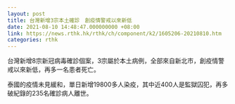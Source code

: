 ```yaml
---
layout: post
title: 台灣新增3宗本土確診　創疫情警戒以來新低　
date: 2021-08-10 14:48:47.000000000 +08:00
link: https://news.rthk.hk/rthk/ch/component/k2/1605206-20210810.htm
categories: rthk
---
```


台灣新增8宗新冠病毒確診個案，3宗屬於本土病例，全部來自新北市，創疫情警戒以來新低，再多一名患者死亡。

泰國的疫情未見緩和，單日新增19800多人染疫，其中近400人是監獄囚犯，再多破紀錄的235名確診病人離世。
